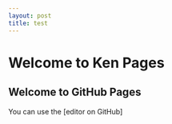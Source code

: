 ```yaml
---
layout: post
title: test
---
```


# Welcome to Ken Pages

## Welcome to GitHub Pages

You can use the [editor on GitHub]
